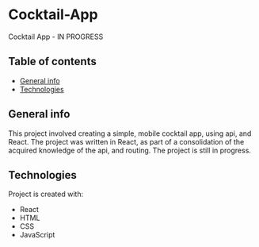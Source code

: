 # Cocktail-App
Cocktail App - IN PROGRESS

## Table of contents
* [General info](#general-info)
* [Technologies](#technologies)

## General info
This project involved creating a simple, mobile cocktail app, using api, and React.
The project was written in React, as part of a consolidation of the acquired knowledge of the api, and routing.
The project is still in progress.
	
## Technologies
Project is created with:
* React
* HTML
* CSS
* JavaScript
